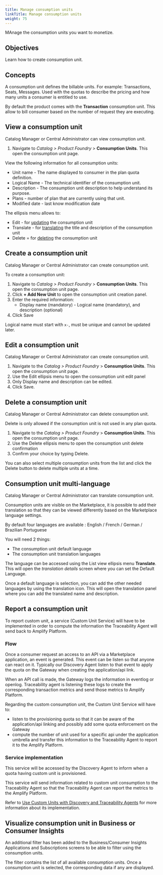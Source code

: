 ```yaml
---
title: Manage consumption units
linkTitle: Manage consumption units
weight: 75
---
```


MAnage the consumption units you want to monetize.

## Objectives

Learn how to create consumption unit.

## Concepts

A consumption unit defines the billable units. For example: Transactions, Seats, Messages. Used with the quotas to describe the pricing and how many units a consumer is entitled to use.

By default the product comes with the **Transaction** consumption unit. This allow to bill consumer based on the number of request they are executing.

## View a consumption unit

Catalog Manager or Central Administrator can view consumption unit.

1. Navigate to *Catalog > Product Foundry* > **Consumption Units**. This open the consumption unit page.

View the following information for all consumption units:

* Unit name - The name displayed to consumer in the plan quota definition.
* Logical Name - The technical identifier of the consumption unit.
* Description - The consumption unit description to help understand its purpose.
* Plans - number of plan that are currently using that unit.
* Modified date - last know modification date

The ellipsis menu allows to:

* Edit - for [updating](#edit-a-consumption-unit) the consumption unit
* Translate - for [translating](#consumption-unit-multi-language) the title and description of the consumption unit
* Delete = for [deleting](#delete-a-consumption-unit) the consumption unit

## Create a consumption unit

Catalog Manager or Central Administrator can create consumption unit.

To create a consumption unit:

1. Navigate to *Catalog > Product Foundry* > **Consumption Units**. This open the consumption unit page.
2. Click **+ Add New Unit** to open the consumption unit creation panel.
3. Enter the required information:
   * Display name (mandatory) - Logical name (mandatory), and description (optional)
4. Click Save

Logical name must start with `x-`, must be unique and cannot be updated later.

## Edit a consumption unit

Catalog Manager or Central Administrator can create consumption unit.

1. Navigate to the *Catalog > Product Foundry* > **Consumption Units**. This open the consumption unit page.
2. Use the Edit ellipsis menu to open the consumption unit edit panel
3. Only Display name and description can be edited.
4. Click Save.

## Delete a consumption unit

Catalog Manager or Central Administrator can delete consumption unit.

Delete is only allowed if the consumption unit is not used in any plan quota.

1. Navigate to the *Catalog > Product Foundry* > **Consumption Units**. This open the consumption unit page.
2. Use the Delete ellipsis menu to open the consumption unit delete confirmation
3. Confirm your choice by typing Delete.

You can also select multiple consumption units from the list and click the Delete button to delete multiple units at a time.

## Consumption unit multi-language

Catalog Manager or Central Administrator can translate consumption unit.

Consumption units are visible on the Marketplace, it is possible to add their translation so that they can be viewed differently based on the Marketplace language settings.

By default four languages are available : English / French / German / Brazilian Portuguese

You will need 2 things:

* The consumption unit default language
* The consumption unit translation languages

The language can be accessed using the List view ellipsis menu **Translate**. This will open the *translation details* screen where you can set the Default Language.

Once a default language is selection, you can add the other needed languages by using the translation icon. This will open the translation panel where you can add the translated name and description.

## Report a consumption unit

To report custom unit, a service (Custom Unit Service) will have to be implemented in order to compute the information the Traceability Agent will send back to Amplify Platform.

### Flow

Once a consumer request an access to an API via a Marketplace application, an event is generated. This event can be listen so that anyone can react on it. Typically our Discovery Agent listen to that event to apply the quota on the Gateway when creating the application/api link.

When an API call is made, the Gateway logs the information in eventlog or openlog. Traceability agent is listening these logs to create the corresponding transaction metrics and send those metrics to Amplify Platform.

Regarding the custom consumption unit, the Custom Unit Service will have to:

* listen to the provisioning quota so that it can be aware of the application/api linking and possibly add some quota enforcement on the Gateway
* compute the number of unit used for a specific api under the application umbrella and transfer this information to the Traceability Agent to report it to the Amplify Platform.

### Service implementation

This service will be accessed by the Discovery Agent to inform when a quota having custom unit is provisioned.

This service will send information related to custom unit consumption to the Traceability Agent so that the Traceability Agent can report the metrics to the Amplify Platform.

Refer to [Use Custom Units with Discovery and Traceability Agents](/docs/connect_manage_environ/connected_agent_common_reference/custom-unit-metrics) for more information about its implementation.

## Visualize consumption unit in Business or Consumer Insights

An additional filter has been added to the Business/Consumer Insights Applications and Subscriptions screens to be able to filter using the consumption units.

The filter contains the list of all available consumption units. Once a consumption unit is selected, the corresponding data if any are displayed.